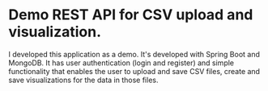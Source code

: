 # Demo REST API for CSV upload and visualization.

I developed this application as a demo. 
It's developed with Spring Boot and MongoDB. It has user authentication (login and register) and simple functionality that enables the user to upload and save CSV files, create and save visualizations for the data in those files.
